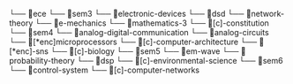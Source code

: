 └── 📁ece
    └── 📁sem3
        └── 📁electronic-devices
        └── 📁dsd
        └── 📁network-theory
        └── 📁e-mechanics
        └── 📁mathematics-3
        └── 📁[c]-constitution
    └── 📁sem4
        └── 📁analog-digital-communication
        └── 📁analog-circuits
        └── 📁[*enc]microprocessors
        └── 📁[c]-computer-architecture
        └── 📁[*enc]-sns
        └── 📁[c]-biology
    └── 📁sem5
        └── 📁em-wave
        └── 📁probability-theory
        └── 📁dsp
        └── 📁[c]-environmental-science
    └── 📁sem6
        └── 📁control-system
        └── 📁[c]-computer-networks